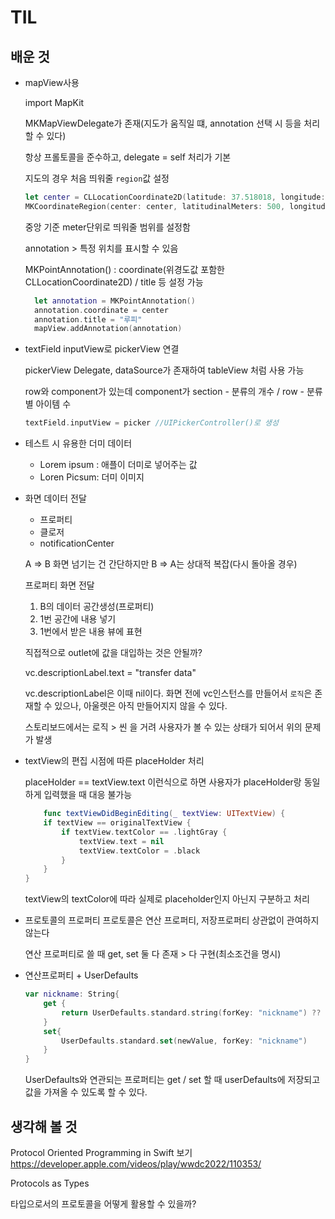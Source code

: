 # TIL

## 배운 것
 
* mapView사용
  
    import MapKit

    MKMapViewDelegate가 존재(지도가 움직일 떄, annotation 선택 시 등을 처리 할 수 있다)
    
    항상 프롤토콜을 준수하고, delegate = self 처리가 기본

    지도의 경우 처음 띄워줄 `region`값 설정

    ```swift
    let center = CLLocationCoordinate2D(latitude: 37.518018, longitude: 126.886695)
    MKCoordinateRegion(center: center, latitudinalMeters: 500, longitudinalMeters: 500)
    ```

    중앙 기준 meter단위로 띄워줄 범위를 설정함

    annotation > 특정 위치를 표시할 수 있음

    MKPointAnnotation() : coordinate(위경도값 포함한 CLLocationCoordinate2D) / title 등 설정 가능

    ```swift
      let annotation = MKPointAnnotation()
      annotation.coordinate = center
      annotation.title = "루피"
      mapView.addAnnotation(annotation)
    ```

* textField inputView로 pickerView 연결
  
    pickerView Delegate, dataSource가 존재하여 tableView 처럼 사용 가능

    row와 component가 있는데 component가 section - 분류의 개수 / row - 분류별 아이템 수

    ```swift
    textField.inputView = picker //UIPickerController()로 생성 
    ```

* 테스트 시 유용한 더미 데이터
  
    - Lorem ipsum : 애플이 더미로 넣어주는 값
    - Loren Picsum: 더미 이미지

* 화면 데이터 전달
    - 프로퍼티
    - 클로저
    - notificationCenter

    A => B 화면 넘기는 건 간단하지만 B => A는 상대적 복잡(다시 돌아올 경우)

    프로퍼티 화면 전달

  1. B의 데이터 공간생성(프로퍼티)
  2. 1번 공간에 내용 넣기
  3. 1번에서 받은 내용 뷰에 표현

    직접적으로 outlet에 값을 대입하는 것은 안될까?

    vc.descriptionLabel.text = "transfer data"

    vc.descriptionLabel은 이때 nil이다. 화면 전에 vc인스턴스를 만들어서 `로직`은 존재할 수 있으나, 아울렛은 아직 만들어지지 않을 수 있다.

    스토리보드에서는 로직 > 씬 을 거려 사용자가 볼 수 있는 상태가 되어서 위의 문제가 발생

* textView의 편집 시점에 따른 placeHolder 처리

    placeHolder == textView.text 이런식으로 하면 사용자가 placeHolder랑 동일하게 입력했을 때 대응 불가능

    ```swift
        func textViewDidBeginEditing(_ textView: UITextView) {
        if textView == originalTextView {
            if textView.textColor == .lightGray {
                textView.text = nil
                textView.textColor = .black
            }
        }
    }
    ```

    textView의 textColor에 따라 실제로 placeholder인지 아닌지 구분하고 처리

* 프로토콜의 프로퍼티
    프로토콜은 연산 프로퍼티, 저장프로퍼티 상관없이 관여하지 않는다

    연산 프로퍼티로 쓸 때 get, set 둘 다 존재 > 다 구현(최소조건을 명시)

* 연산프로퍼티 + UserDefaults

    ```swift
    var nickname: String{
        get {
            return UserDefaults.standard.string(forKey: "nickname") ?? ""
        }
        set{
            UserDefaults.standard.set(newValue, forKey: "nickname")
        }
    }
    ```

    UserDefaults와 연관되는 프로퍼티는 get / set 할 때 userDefaults에 저장되고 값을 가져올 수 있도록 할 수 있다.


## 생각해 볼 것
Protocol Oriented Programming in Swift 보기
 https://developer.apple.com/videos/play/wwdc2022/110353/

Protocols as Types

타입으로서의 프로토콜을 어떻게 활용할 수 있을까?
